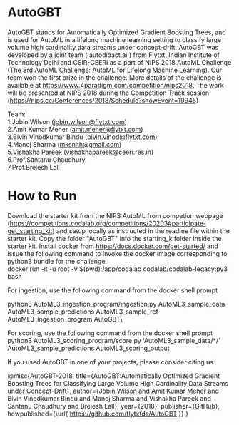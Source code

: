 # AutoGBT
AutoGBT stands for Automatically Optimized Gradient Boosting Trees, and is used for AutoML in a lifelong machine learning setting to classify large volume high cardinality data streams under concept-drift. AutoGBT was developed by a joint team ('autodidact.ai') from Flytxt, Indian Institute of Technology Delhi and CSIR-CEERI as a part of NIPS 2018 AutoML Challenge (The 3rd AutoML Challenge: AutoML for Lifelong Machine Learning). Our team won the first prize in the challenge. More details of the challenge is available at https://www.4paradigm.com/competition/nips2018. The work will be presented at NIPS 2018 during the Competition Track session (https://nips.cc/Conferences/2018/Schedule?showEvent=10945)

Team:\
1.Jobin Wilson (jobin.wilson@flytxt.com)\
2.Amit Kumar Meher (amit.meher@flytxt.com)\
3.Bivin Vinodkumar Bindu (bivin.vinod@flytxt.com)\
4.Manoj Sharma (mksnith@gmail.com)\
5.Vishakha Pareek (vishakhapareek@ceeri.res.in)\
6.Prof.Santanu Chaudhury\
7.Prof.Brejesh Lall
# How to Run
Download the starter kit from the NIPS AutoML from competion webpage (https://competitions.codalab.org/competitions/20203#participate-get_starting_kit) and setup locally as instructed in the readme file within the starter kit. Copy the folder "AutoGBT" into the starting_k folder inside the starter kit. Install docker from https://docs.docker.com/get-started/ and issue the following command to invoke the docker image corresponding to python3 bundle for the challenge.\
docker run -it -u root -v $(pwd):/app/codalab codalab/codalab-legacy:py3 bash

For ingestion, use the following command from the docker shell prompt

python3 AutoML3_ingestion_program/ingestion.py AutoML3_sample_data AutoML3_sample_predictions AutoML3_sample_ref AutoML3_ingestion_program AutoGBT\

For scoring, use the following command from the docker shell prompt\
python3 AutoML3_scoring_program/score.py 'AutoML3_sample_data/*/' AutoML3_sample_predictions AutoML3_scoring_output

If you used AutoGBT in one of your projects, please consider citing us:

@misc{AutoGBT-2018,
title={AutoGBT:Automatically Optimized Gradient Boosting Trees for Classifying Large Volume High Cardinality Data Streams under Concept-Drift},
author={Jobin Wilson and Amit Kumar Meher and Bivin Vinodkumar Bindu and Manoj Sharma and Vishakha Pareek and Santanu Chaudhury and Brejesh Lall},
year={2018},
publisher={GitHub},
howpublished={\url{ https://github.com/flytxtds/AutoGBT }}
}
